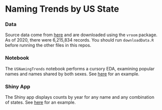 # Naming Trends by US State

### Data

Source data come from [here](https://www.ssa.gov/oact/babynames/limits.html) and are downloaded using the `vroom` package. As of 2020, there were 6,215,834 records. You should run `downloadData.R` before running the other files in this repos.

### Notebook

The `USNamingTrends` notebook performs a cursory EDA, examining popular names and names shared by both sexes. See [here](https://colorado.rstudio.com/rsc/content/f2a8e080-e444-4d5e-9d89-4944741f0417/USNamingTrends.nb.html) for an example. 

### Shiny App

The Shiny app displays counts by year for any name and any combination of states. See [here](https://colorado.rstudio.com/rsc/content/f7420606-0f5f-4f3d-8fde-1e1d099f6591/) for an example.

